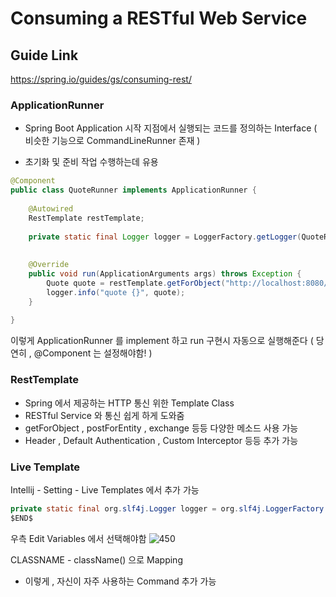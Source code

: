
# Consuming a RESTful Web Service

## Guide Link

https://spring.io/guides/gs/consuming-rest/

### ApplicationRunner

- Spring Boot Application 시작 지점에서 실행되는 코드를 정의하는 Interface
	( 비슷한 기능으로 CommandLineRunner  존재 )

- 초기화 및 준비 작업 수행하는데 유용

```java
@Component  
public class QuoteRunner implements ApplicationRunner {  
  
    @Autowired  
    RestTemplate restTemplate;  
  
    private static final Logger logger = LoggerFactory.getLogger(QuoteRunner.class);  
  
  
    @Override  
    public void run(ApplicationArguments args) throws Exception {  
        Quote quote = restTemplate.getForObject("http://localhost:8080/api/random", Quote.class);  
        logger.info("quote {}", quote);  
    }  
  
}
```

이렇게 ApplicationRunner 를 implement 하고 run 구현시 자동으로 실행해준다 ( 당연히 , @Component 는 설정해야함! )

### RestTemplate

- Spring 에서 제공하는 HTTP 통신 위한 Template Class
- RESTful Service 와 통신 쉽게 하게 도와줌
- getForObject , postForEntity , exchange 등등 다양한 메소드 사용 가능
- Header , Default Authentication , Custom Interceptor 등등 추가 가능

### Live Template

Intellij - Setting - Live Templates 에서 추가 가능

```java
private static final org.slf4j.Logger logger = org.slf4j.LoggerFactory.getLogger($CLASSNAME$.class);  
$END$
```

우측 Edit Variables 에서 선택해야함
![450](https://i.imgur.com/9toTxK4.png)

CLASSNAME - className() 으로 Mapping

- 이렇게 , 자신이 자주 사용하는 Command 추가 가능
